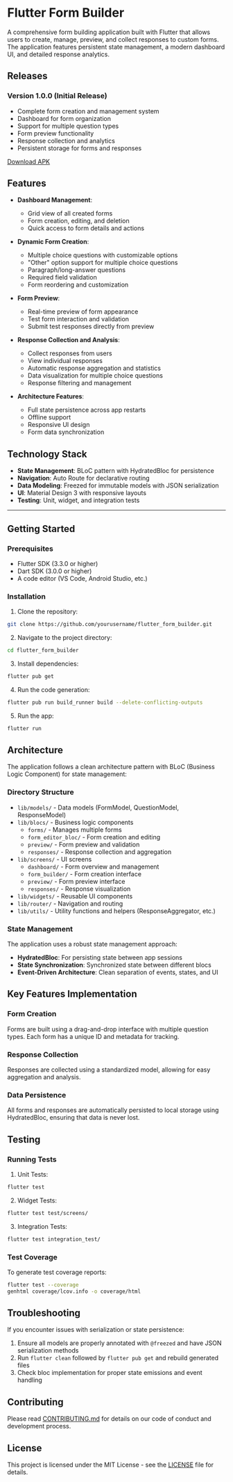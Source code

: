# Flutter Form Builder

A comprehensive form building application built with Flutter that allows users to create, manage, preview, and collect responses to custom forms. The application features persistent state management, a modern dashboard UI, and detailed response analytics.

## Releases

### Version 1.0.0 (Initial Release)
- Complete form creation and management system
- Dashboard for form organization
- Support for multiple question types
- Form preview functionality
- Response collection and analytics
- Persistent storage for forms and responses

[Download APK](https://github.com/yourusername/flutter_form_builder/releases/tag/v1.0.0)

## Features

- **Dashboard Management**:
  - Grid view of all created forms
  - Form creation, editing, and deletion
  - Quick access to form details and actions

- **Dynamic Form Creation**:
  - Multiple choice questions with customizable options
  - "Other" option support for multiple choice questions
  - Paragraph/long-answer questions
  - Required field validation
  - Form reordering and customization

- **Form Preview**:
  - Real-time preview of form appearance
  - Test form interaction and validation
  - Submit test responses directly from preview

- **Response Collection and Analysis**:
  - Collect responses from users
  - View individual responses
  - Automatic response aggregation and statistics
  - Data visualization for multiple choice questions
  - Response filtering and management

- **Architecture Features**:
  - Full state persistence across app restarts
  - Offline support
  - Responsive UI design
  - Form data synchronization

## Technology Stack

- **State Management**: BLoC pattern with HydratedBloc for persistence
- **Navigation**: Auto Route for declarative routing
- **Data Modeling**: Freezed for immutable models with JSON serialization
- **UI**: Material Design 3 with responsive layouts
- **Testing**: Unit, widget, and integration tests
****
## Getting Started

### Prerequisites

- Flutter SDK (3.3.0 or higher)
- Dart SDK (3.0.0 or higher)
- A code editor (VS Code, Android Studio, etc.)

### Installation

1. Clone the repository:
```bash
git clone https://github.com/yourusername/flutter_form_builder.git
```

2. Navigate to the project directory:
```bash
cd flutter_form_builder
```

3. Install dependencies:
```bash
flutter pub get
```

4. Run the code generation:
```bash
flutter pub run build_runner build --delete-conflicting-outputs
```

5. Run the app:
```bash
flutter run
```

## Architecture

The application follows a clean architecture pattern with BLoC (Business Logic Component) for state management:

### Directory Structure

- `lib/models/` - Data models (FormModel, QuestionModel, ResponseModel)
- `lib/blocs/` - Business logic components
  - `forms/` - Manages multiple forms
  - `form_editor_bloc/` - Form creation and editing
  - `preview/` - Form preview and validation
  - `responses/` - Response collection and aggregation
- `lib/screens/` - UI screens
  - `dashboard/` - Form overview and management
  - `form_builder/` - Form creation interface
  - `preview/` - Form preview interface
  - `responses/` - Response visualization
- `lib/widgets/` - Reusable UI components
- `lib/router/` - Navigation and routing
- `lib/utils/` - Utility functions and helpers (ResponseAggregator, etc.)

### State Management

The application uses a robust state management approach:

- **HydratedBloc**: For persisting state between app sessions
- **State Synchronization**: Synchronized state between different blocs
- **Event-Driven Architecture**: Clean separation of events, states, and UI

## Key Features Implementation

### Form Creation
Forms are built using a drag-and-drop interface with multiple question types. Each form has a unique ID and metadata for tracking.

### Response Collection
Responses are collected using a standardized model, allowing for easy aggregation and analysis.

### Data Persistence
All forms and responses are automatically persisted to local storage using HydratedBloc, ensuring that data is never lost.

## Testing

### Running Tests

1. Unit Tests:
```bash
flutter test
```

2. Widget Tests:
```bash
flutter test test/screens/
```

3. Integration Tests:
```bash
flutter test integration_test/
```

### Test Coverage

To generate test coverage reports:
```bash
flutter test --coverage
genhtml coverage/lcov.info -o coverage/html
```

## Troubleshooting

If you encounter issues with serialization or state persistence:

1. Ensure all models are properly annotated with `@freezed` and have JSON serialization methods
2. Run `flutter clean` followed by `flutter pub get` and rebuild generated files
3. Check bloc implementation for proper state emissions and event handling

## Contributing

Please read [CONTRIBUTING.md](CONTRIBUTING.md) for details on our code of conduct and development process.

## License

This project is licensed under the MIT License - see the [LICENSE](LICENSE) file for details. 